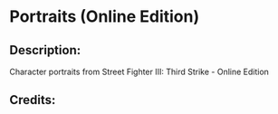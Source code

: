 # Portraits (Online Edition)

## Description: 

Character portraits from Street Fighter III: Third Strike - Online Edition

## Credits: 



